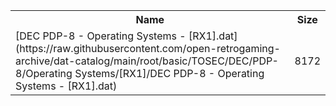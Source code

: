 <table>
<tr><th>Name</th><th>Size</th></tr>
<tr><td>[DEC PDP-8 - Operating Systems - [RX1].dat](https://raw.githubusercontent.com/open-retrogaming-archive/dat-catalog/main/root/basic/TOSEC/DEC/PDP-8/Operating Systems/[RX1]/DEC PDP-8 - Operating Systems - [RX1].dat)</td><td>8172</td></tr>
</table>
